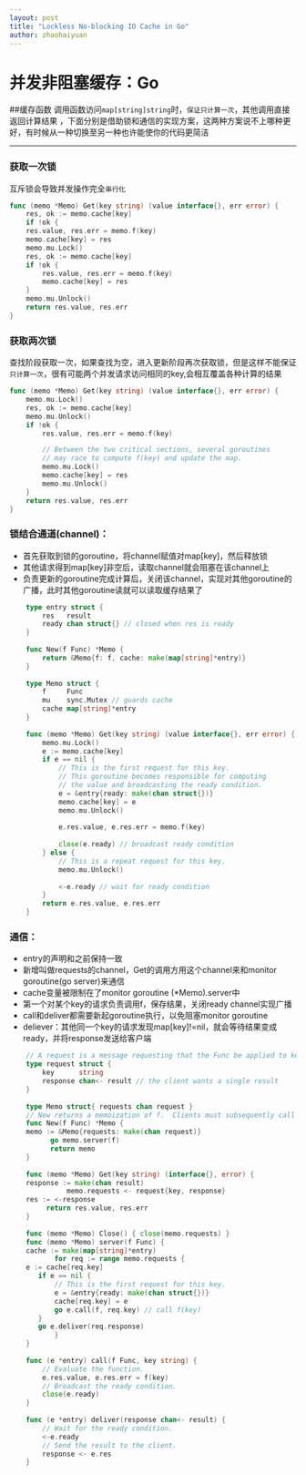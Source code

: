 ```yaml
---
layout: post
title: "Lockless No-blocking IO Cache in Go"
author: zhaohaiyuan
---
```

并发非阻塞缓存：Go
===
##缓存函数
调用函数访问`map[string]string`时，`保证只计算一次`，其他调用直接返回计算结果
，下面分别是借助锁和通信的实现方案，这两种方案说不上哪种更好，有时候从一种切换至另一种也许能使你的代码更简洁
- - -
### 获取一次锁
互斥锁会导致并发操作完全`串行化`

```go
func (memo *Memo) Get(key string) (value interface{}, err error) {
    res, ok := memo.cache[key] 
    if !ok {
    res.value, res.err = memo.f(key)
    memo.cache[key] = res
    memo.mu.Lock()
    res, ok := memo.cache[key]
    if !ok {
        res.value, res.err = memo.f(key)
        memo.cache[key] = res
    }
    memo.mu.Unlock()
    return res.value, res.err
}
```
### 获取两次锁
查找阶段获取一次，如果查找为空，进入更新阶段再次获取锁，但是这样不能保证`只计算一次`，很有可能两个并发请求访问相同的key,会相互覆盖各种计算的结果

```go
func (memo *Memo) Get(key string) (value interface{}, err error) {
    memo.mu.Lock()
    res, ok := memo.cache[key]
    memo.mu.Unlock()
    if !ok {
        res.value, res.err = memo.f(key)

        // Between the two critical sections, several goroutines
        // may race to compute f(key) and update the map.
        memo.mu.Lock()
        memo.cache[key] = res
        memo.mu.Unlock()
    }
    return res.value, res.err
}
```
### 锁结合通道(channel)：
- 首先获取到锁的goroutine，将channel赋值对map[key]，然后释放锁
- 其他请求得到map[key]非空后，读取channel就会阻塞在该channel上
- 负责更新的goroutine完成计算后，关闭该channel，实现对其他goroutine的广播，此时其他goroutine读就可以读取缓存结果了

```go
	type entry struct {
	    res   result
		ready chan struct{} // closed when res is ready
	}
	
	func New(f Func) *Memo {
	    return &Memo{f: f, cache: make(map[string]*entry)}
	}
	
	type Memo struct {
	    f     Func
		mu    sync.Mutex // guards cache
		cache map[string]*entry
	}
	
	func (memo *Memo) Get(key string) (value interface{}, err error) {
	    memo.mu.Lock()
		e := memo.cache[key]
		if e == nil {
		    // This is the first request for this key.
		    // This goroutine becomes responsible for computing
		    // the value and broadcasting the ready condition.
		    e = &entry{ready: make(chan struct{})}
		    memo.cache[key] = e
			memo.mu.Unlock()
	
			e.res.value, e.res.err = memo.f(key)
	
			close(e.ready) // broadcast ready condition
		} else {
		    // This is a repeat request for this key.
		    memo.mu.Unlock()
	
			<-e.ready // wait for ready condition
		}
		return e.res.value, e.res.err
	}
```
		
### 通信：
- entry的声明和之前保持一致
- 新增叫做requests的channel，Get的调用方用这个channel来和monitor goroutine(go server)来通信
- cache变量被限制在了monitor goroutine (*Memo).server中
- 第一个对某个key的请求负责调用f，保存结果，关闭ready channel实现广播
- call和deliver都需要新起goroutine执行，以免阻塞monitor goroutine
- deliever：其他同一个key的请求发现map[key]!=nil，就会等待结果变成ready，并将response发送给客户端
	 
```go
	// A request is a message requesting that the Func be applied to key.
	type request struct {
	    key      string
		response chan<- result // the client wants a single result
	}
	
	type Memo struct{ requests chan request }
	// New returns a memoization of f.  Clients must subsequently call Close.
	func New(f Func) *Memo {
	memo := &Memo{requests: make(chan request)}
	      go memo.server(f)
		  return memo
	}
	
	func (memo *Memo) Get(key string) (interface{}, error) {
	response := make(chan result)
		      memo.requests <- request{key, response}
	res := <-response
		 return res.value, res.err
	}
	
	func (memo *Memo) Close() { close(memo.requests) }
	func (memo *Memo) server(f Func) {
	cache := make(map[string]*entry)
		   for req := range memo.requests {
	e := cache[req.key]
	   if e == nil {
	       // This is the first request for this key.
	       e = &entry{ready: make(chan struct{})}
	       cache[req.key] = e
		   go e.call(f, req.key) // call f(key)
	   }
	   go e.deliver(req.response)
		   }
	}
	
	func (e *entry) call(f Func, key string) {
	    // Evaluate the function.
	    e.res.value, e.res.err = f(key)
		// Broadcast the ready condition.
		close(e.ready)
	}
	
	func (e *entry) deliver(response chan<- result) {
	    // Wait for the ready condition.
	    <-e.ready
		// Send the result to the client.
		response <- e.res
	}
```
		
		
		
		
